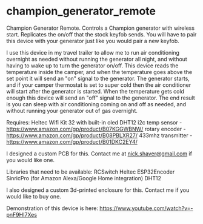 # champion_generator_remote
Champion Generator Remote. Controls a Champion generator with wireless start. Replicates the on/off that the stock keyfob sends.
You will have to pair this device with your generator just like you would pair a new keyfob.

I use this device in my travel trailer to allow me to run air conditioning overnight as needed without running the generator all
night, and without having to wake up to turn the generator on/off. This device reads the temperature inside the camper, and when the
temperature goes above the set point it will send an "on" signal to the generator. The generator starts, and if your camper thermostat
is set to super cold then the air conditioner will start after the generator is started. When the temperature gets cold enough this device
will send an "off" signal to the generator. The end result is you can sleep with air conditioning coming on and off as needed, and without
running your generator out of gas overnight.

Requires:
Heltec Wifi Kit 32 with built-in oled
DHT12 i2c temp sensor - https://www.amazon.com/gp/product/B07KGGWBNW/
rotary encoder - https://www.amazon.com/gp/product/B08PBLXR27/
433mhz transmitter - https://www.amazon.com/gp/product/B01DKC2EY4/

I designed a custom PCB for this. Contact me at nick.shaver@gmail.com if you would like one.

Libraries that need to be available:
RCSwitch
Heltec
ESP32Encoder
SinricPro (for Amazon Alexa/Google Home integration)
DHT12

I also designed a custom 3d-printed enclosure for this. Contact me if you would like to buy one.

Demonstration of this device is here: https://www.youtube.com/watch?v=-pnF9HI7Xes

